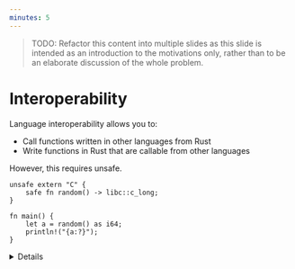 ```yaml
---
minutes: 5
---
```


> TODO: Refactor this content into multiple slides as this slide is intended as
> an introduction to the motivations only, rather than to be an elaborate
> discussion of the whole problem.

# Interoperability

Language interoperability allows you to:

- Call functions written in other languages from Rust
- Write functions in Rust that are callable from other languages

However, this requires unsafe.

```rust,editable,ignore
unsafe extern "C" {
    safe fn random() -> libc::c_long;
}

fn main() {
    let a = random() as i64;
    println!("{a:?}");
}
```

<details>

The Rust compiler can't enforce any safety guarantees for programs that it
hasn't compiled, so it delegates that responsibility to you through the unsafe
keyword.

The code example we're seeing shows how to call the random function provided by
libc within Rust. libc is available to scripts in the Rust Playground.

This uses Rust's _foreign function interface_.

This isn't the only style of interoperability, however it is the method that's
needed if you want to work between Rust and some other language in a zero cost
way. Another important strategy is message passing.

Message passing avoids unsafe, but serialization, allocation, data transfer and
parsing all take energy and time.

## Answers to questions

- _Where does "random" come from?_\
  libc is dynamically linked to Rust programs by default, allowing our code to
  rely on its symbols, including `random`, being available to our program.
- _What is the "safe" keyword?_\
  It allows callers to call the function without needing to wrap that call in
  `unsafe`. The [`safe` function qualifier][safe] was introduced in the 2024
  edition of Rust and can only be used within `extern` blocks. It was introduced
  because `unsafe` became a mandatory qualifier for `extern` blocks in that
  edition.
- _What is the [`std::ffi::c_long`] type?_\
  According to the C standard, an integer that's at least 32 bits wide. On
  today's systems, It's an `i32` on Windows and an `i64` on Linux.

[`std::ffi::c_long`]: https://doc.rust-lang.org/std/ffi/type.c_long.html
[safe]: https://doc.rust-lang.org/stable/edition-guide/rust-2024/unsafe-extern.html

## Consideration: type safety

Modify the code example to remove the need for type casting later. Discuss the
potential UB - long's width is defined by the target.

```rust
unsafe extern "C" {
    safe fn random() -> i64;
}

fn main() {
    let a = random();
    println!("{a:?}");
}
```

> Changes from the original:
>
> ```diff
> unsafe extern "C" {
> -    safe fn random() -> libc::c_long;
> +    safe fn random() -> i64;
> }
>
> fn main() {
> -    let a = random() as i64;
> +    let a = random();
>     println!("{a:?}");
> }
> ```

It's also possible to completely ignore the intended type and create undefined
behavior in multiple ways. The code below produces output most of the time, but
generally results in a stack overflow. It may also produce illegal `char`
values. Although `char` is represented in 4 bytes (32 bits),
[not all bit patterns are permitted as a `char`][char].

Stress that the Rust compiler will trust that the wrapper is telling the truth.

[char]: https://doc.rust-lang.org/std/primitive.char.html#validity-and-layout

<!-- TODO(timclicks): add libc to the mdbook build system so that the example can be tested -->

```rust,ignore
unsafe extern "C" {
    safe fn random() -> [char; 2];
}

fn main() {
    let a = random();
    println!("{a:?}");
}
```

> Changes from the original:
>
> ```diff
> unsafe extern "C" {
> -    safe fn random() -> libc::c_long;
> +    safe fn random() -> [char; 2];
> }
>
> fn main() {
> -    let a = random() as i64;
> -    println!("{a}");
> +    let a = random();
> +    println!("{a:?}");
> }
> ```

> Attempting to print a `[char; 2]` from randomly generated input will often
> produce strange output, including:
>
> ```ignore
> thread 'main' panicked at library/std/src/io/stdio.rs:1165:9:
> failed printing to stdout: Bad address (os error 14)
> ```
>
> ```ignore
> thread 'main' has overflowed its stack
> fatal runtime error: stack overflow, aborting
> ```

Mention that type safety is generally not a large concern in practice. Tools
that produce wrappers automatically, i.e. bindgen, are excellent at reading
header files and producing values of the correct type.

## Consideration: Ownership and lifetime management

While libc's `random` function doesn't use pointers, many do. This creates many
more possibilities for unsoundness.

- both sides might attempt to free the memory (double free)
- both sides can attempt to write to the data

For example, some C libraries expose functions that write to static buffers that
are re-used between calls.

<!--

TODO(timclicks): consider adding a safety comment in the docstring that discusses thread safety and the ownership of the returned pointer.

See <https://github.com/google/comprehensive-rust/pull/2806#discussion_r2207171041>.

-->

<!-- TODO(timclicks): add libc to the mdbook build system so that the example can be tested -->

```rust,ignore
use std::ffi::{CStr, c_char};
use std::time::{SystemTime, UNIX_EPOCH};

unsafe extern "C" {
    /// Create a formatted time based on time `t`, including trailing newline.
    /// Read `man 3 ctime` details.
    fn ctime(t: *const libc::time_t) -> *const c_char;
}

unsafe fn format_timestamp<'a>(t: u64) -> &'a str {
    let t = t as libc::time_t;

    unsafe {
        let fmt_ptr = ctime(&t);
        CStr::from_ptr(fmt_ptr).to_str().unwrap()
    }
}

fn main() {
    let now = SystemTime::now().duration_since(UNIX_EPOCH).unwrap();

    let now = now.as_secs();
    let now_fmt = unsafe { format_timestamp(now) };
    print!("now (1): {}", now_fmt);

    let future = now + 60;
    let future_fmt = unsafe { format_timestamp(future) };
    print!("future:  {}", future_fmt);

    print!("now (2): {}", now_fmt);
}
```

> Aside: Lifetimes in the `format_timestamp()` function
>
> Neither `'a`, nor `'static` correctly describe the lifetime of the string
> that's returned. Rust treats it as an immutable reference, but subsequent
> calls to `ctime` will overwrite the static buffer that the string occupies.

Bonus points: can anyone spot the lifetime bug? `format_timestamp()` should
return a `&'static str`.

## Consideration: Representation mismatch

Different programming languages have made different design decisions and this
can create impedance mismatches between different domains.

Consider string handling. C++ defines `std::string`, which has an incompatible
memory layout with Rust's `String` type. `String` also requires text to be
encoded as UTF-8, whereas `std::string` does not. In C, text is represented by a
null-terminated sequence of bytes (`char*`).

```rust
fn main() {
    let c_repr = b"Hello, C\0";
    let rust_repr = (b"Hello, Rust", 11);

    let c: &str = unsafe {
        let ptr = c_repr.as_ptr() as *const i8;
        std::ffi::CStr::from_ptr(ptr).to_str().unwrap()
    };
    println!("{c}");

    let rust: &str = unsafe {
        let ptr = rust_repr.0.as_ptr();
        let bytes = std::slice::from_raw_parts(ptr, rust_repr.1);
        std::str::from_utf8_unchecked(bytes)
    };
    println!("{rust}");
}
```

</details>
